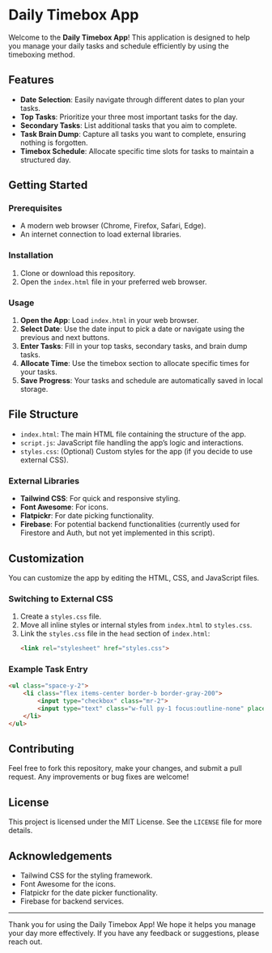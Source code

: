 # Daily Timebox App

Welcome to the **Daily Timebox App**! This application is designed to help you manage your daily tasks and schedule efficiently by using the timeboxing method.

## Features

- **Date Selection**: Easily navigate through different dates to plan your tasks.
- **Top Tasks**: Prioritize your three most important tasks for the day.
- **Secondary Tasks**: List additional tasks that you aim to complete.
- **Task Brain Dump**: Capture all tasks you want to complete, ensuring nothing is forgotten.
- **Timebox Schedule**: Allocate specific time slots for tasks to maintain a structured day.

## Getting Started

### Prerequisites

- A modern web browser (Chrome, Firefox, Safari, Edge).
- An internet connection to load external libraries.

### Installation

1. Clone or download this repository.
2. Open the `index.html` file in your preferred web browser.

### Usage

1. **Open the App**: Load `index.html` in your web browser.
2. **Select Date**: Use the date input to pick a date or navigate using the previous and next buttons.
3. **Enter Tasks**: Fill in your top tasks, secondary tasks, and brain dump tasks.
4. **Allocate Time**: Use the timebox section to allocate specific times for your tasks.
5. **Save Progress**: Your tasks and schedule are automatically saved in local storage.

## File Structure

- `index.html`: The main HTML file containing the structure of the app.
- `script.js`: JavaScript file handling the app’s logic and interactions.
- `styles.css`: (Optional) Custom styles for the app (if you decide to use external CSS).

### External Libraries

- **Tailwind CSS**: For quick and responsive styling.
- **Font Awesome**: For icons.
- **Flatpickr**: For date picking functionality.
- **Firebase**: For potential backend functionalities (currently used for Firestore and Auth, but not yet implemented in this script).

## Customization

You can customize the app by editing the HTML, CSS, and JavaScript files. 

### Switching to External CSS

1. Create a `styles.css` file.
2. Move all inline styles or internal styles from `index.html` to `styles.css`.
3. Link the `styles.css` file in the `head` section of `index.html`:
   ```html
   <link rel="stylesheet" href="styles.css">
   ```

### Example Task Entry

```html
<ul class="space-y-2">
    <li class="flex items-center border-b border-gray-200">
        <input type="checkbox" class="mr-2">
        <input type="text" class="w-full py-1 focus:outline-none" placeholder="Enter top task 1">
    </li>
</ul>
```

## Contributing

Feel free to fork this repository, make your changes, and submit a pull request. Any improvements or bug fixes are welcome!

## License

This project is licensed under the MIT License. See the `LICENSE` file for more details.

## Acknowledgements

- Tailwind CSS for the styling framework.
- Font Awesome for the icons.
- Flatpickr for the date picker functionality.
- Firebase for backend services.

---

Thank you for using the Daily Timebox App! We hope it helps you manage your day more effectively. If you have any feedback or suggestions, please reach out.

